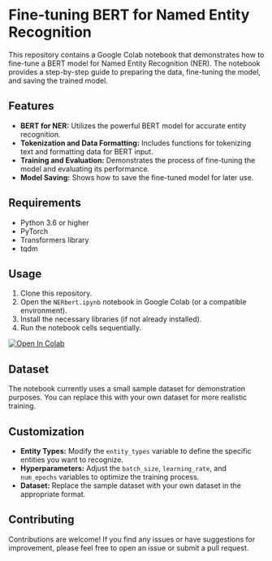 # Fine-tuning BERT for Named Entity Recognition

This repository contains a Google Colab notebook that demonstrates how to fine-tune a BERT model for Named Entity Recognition (NER). The notebook provides a step-by-step guide to preparing the data, fine-tuning the model, and saving the trained model.

## Features

* **BERT for NER:** Utilizes the powerful BERT model for accurate entity recognition.
* **Tokenization and Data Formatting:** Includes functions for tokenizing text and formatting data for BERT input.
* **Training and Evaluation:** Demonstrates the process of fine-tuning the model and evaluating its performance.
* **Model Saving:** Shows how to save the fine-tuned model for later use.

## Requirements

* Python 3.6 or higher
* PyTorch
* Transformers library
* tqdm

## Usage

1. Clone this repository.
2. Open the `NERbert.ipynb` notebook in Google Colab (or a compatible environment).
3. Install the necessary libraries (if not already installed).
4. Run the notebook cells sequentially.

[![Open In Colab](https://colab.research.google.com/assets/colab-badge.svg)](https://colab.research.google.com/drive/1Z5nu2U0Yx3NiERqrnE1gmhB9e7XtIvG8?usp=sharing)

## Dataset

The notebook currently uses a small sample dataset for demonstration purposes. You can replace this with your own dataset for more realistic training.

## Customization

* **Entity Types:** Modify the `entity_types` variable to define the specific entities you want to recognize.
* **Hyperparameters:** Adjust the `batch_size`, `learning_rate`, and `num_epochs` variables to optimize the training process.
* **Dataset:** Replace the sample dataset with your own dataset in the appropriate format.

## Contributing

Contributions are welcome! If you find any issues or have suggestions for improvement, please feel free to open an issue or submit a pull request.
